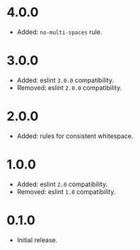 # 4.0.0

* Added: `no-multi-spaces` rule.

# 3.0.0

* Added: eslint `3.0.0` compatibility.
* Removed: eslint `2.0.0` compatibility.

# 2.0.0

* Added: rules for consistent whitespace.

# 1.0.0

* Added: eslint `2.0` compatibility.
* Removed: eslint `1.0` compatibility.

# 0.1.0

* Initial release.
